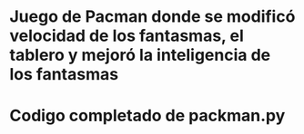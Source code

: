 # Juego de Pacman donde se modificó velocidad de los fantasmas, el tablero y mejoró la inteligencia de los fantasmas
# Codigo completado de packman.py
